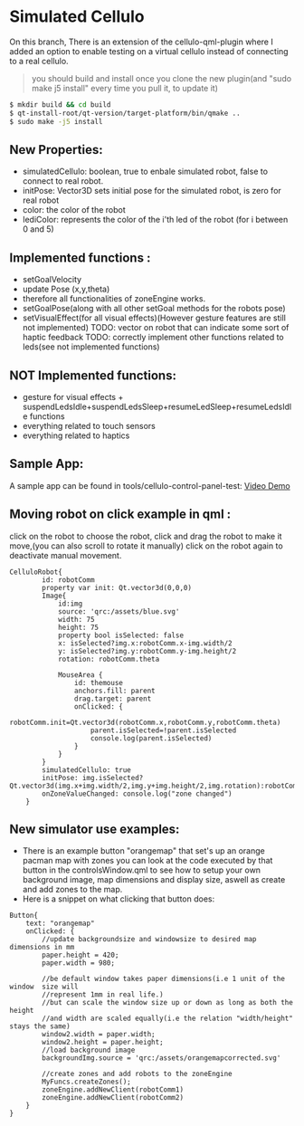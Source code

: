 Simulated Cellulo
==================
On this branch, There is an extension of the cellulo-qml-plugin where I added an option to enable testing on a virtual cellulo instead of connecting to a real cellulo.
> you should build and install once you clone the new plugin(and "sudo make j5 install" every time you pull it, to update it)

```sh
$ mkdir build && cd build
$ qt-install-root/qt-version/target-platform/bin/qmake ..
$ sudo make -j5 install
```

New Properties:
---------------
  - simulatedCellulo: boolean, true to enbale simulated robot, false to connect to real robot. 
  - initPose: Vector3D sets initial pose for the simulated robot, is zero for real robot
  - color: the color of the robot
  - lediColor: represents the color of the i'th led of the robot (for i between 0 and 5)

Implemented functions :
-----------------------
- setGoalVelocity 
- update Pose (x,y,theta)
- therefore all functionalities of zoneEngine works. 
- setGoalPose(along with all other setGoal methods for the robots pose)
- setVisualEffect(for all visual effects)(However gesture features are still not implemented)
TODO: vector on robot that can indicate some sort of haptic feedback
TODO: correctly implement other functions related to leds(see not implemented functions)

NOT Implemented functions: 
---------------------------
- gesture for visual effects + suspendLedsIdle+suspendLedsSleep+resumeLedSleep+resumeLedsIdle functions
- everything related to touch sensors
- everything related to haptics

Sample App:
-----------
A sample app can be found in tools/cellulo-control-panel-test: 
[Video Demo](https://drive.google.com/file/d/1BJgI9DHwUodLcxog78unA2E0oDTqkI7s/view?usp=sharing)

Moving robot on click example in qml : 
--------------------------------------
click on the robot to choose the robot, click and drag the robot to make it move,(you can also scroll to rotate it manually)
click on the robot again to deactivate manual movement. 
```
CelluloRobot{
        id: robotComm
        property var init: Qt.vector3d(0,0,0)
        Image{
            id:img
            source: 'qrc:/assets/blue.svg'
            width: 75
            height: 75
            property bool isSelected: false
            x: isSelected?img.x:robotComm.x-img.width/2
            y: isSelected?img.y:robotComm.y-img.height/2
            rotation: robotComm.theta

            MouseArea {
                id: themouse
                anchors.fill: parent
                drag.target: parent
                onClicked: {
                    robotComm.init=Qt.vector3d(robotComm.x,robotComm.y,robotComm.theta)
                    parent.isSelected=!parent.isSelected
                    console.log(parent.isSelected)
                }
            }
        }
        simulatedCellulo: true
        initPose: img.isSelected?Qt.vector3d(img.x+img.width/2,img.y+img.height/2,img.rotation):robotComm.init
        onZoneValueChanged: console.log("zone changed")
    }
```

New simulator use examples:
----------------------
  - There is an example button "orangemap" that set's up an orange pacman map with zones
you can look at the code executed by that button in the controlsWindow.qml
to see how to setup your own background image, map dimensions and display size, aswell as create and add zones to the map.
- Here is a snippet on what clicking that button does:

```
Button{
    text: "orangemap"
    onClicked: {
        //update backgroundsize and windowsize to desired map dimensions in mm
        paper.height = 420;
        paper.width = 980;
        
        //be default window takes paper dimensions(i.e 1 unit of the window  size will 
        //represent 1mm in real life.)
        //but can scale the window size up or down as long as both the height
        //and width are scaled equally(i.e the relation "width/height" stays the same)
        window2.width = paper.width;
        window2.height = paper.height;
        //load background image
        backgroundImg.source = 'qrc:/assets/orangemapcorrected.svg'

        //create zones and add robots to the zoneEngine
        MyFuncs.createZones();
        zoneEngine.addNewClient(robotComm1)
        zoneEngine.addNewClient(robotComm2)
    }
}
 ```
